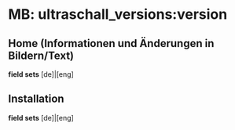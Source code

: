 # MB: ultraschall_versions:version

## Home (Informationen und Änderungen in Bildern/Text)
**field sets** [de]|[eng]


## Installation
**field sets** [de]|[eng]
